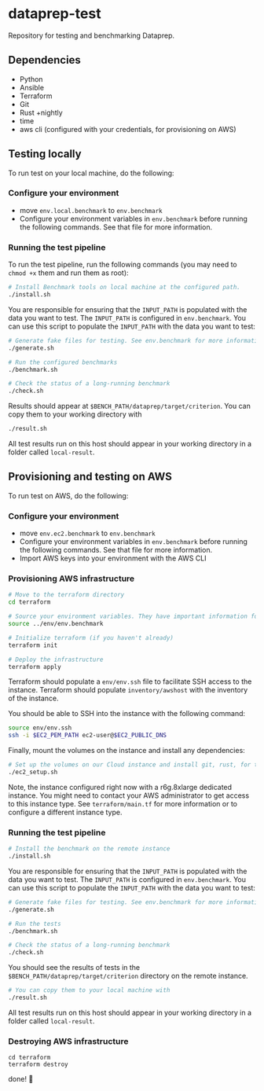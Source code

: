 # dataprep-test

Repository for testing and benchmarking Dataprep.

## Dependencies
- Python
- Ansible
- Terraform
- Git
- Rust +nightly
- time 
- aws cli (configured with your credentials, for provisioning on AWS)

## Testing locally
To run test on your local machine, do the following:
### Configure your environment
- move `env.local.benchmark` to `env.benchmark`
- Configure your environment variables in `env.benchmark` before running the following commands. See that file for more information.

### Running the test pipeline
To run the test pipeline, run the following commands (you may need to `chmod +x` them and run them as root):
```bash
# Install Benchmark tools on local machine at the configured path.
./install.sh
```
You are responsible for ensuring that the `INPUT_PATH` is populated with the data you want to test. The `INPUT_PATH` is configured in `env.benchmark`.
You can use this script to populate the `INPUT_PATH` with the data you want to test:
```bash
# Generate fake files for testing. See env.benchmark for more information.
./generate.sh
```
```bash
# Run the configured benchmarks 
./benchmark.sh
```
```bash
# Check the status of a long-running benchmark
./check.sh
```
 Results should appear at `$BENCH_PATH/dataprep/target/criterion`. You can copy them to your working directory with
```bash
./result.sh
```
All test results run on this host should appear in your working directory in a folder called `local-result`.

## Provisioning and testing on AWS
To run test on AWS, do the following:
### Configure your environment
- move `env.ec2.benchmark` to `env.benchmark`
- Configure your environment variables in `env.benchmark` before running the following commands. See that file for more information.
- Import AWS keys into your environment with the AWS CLI 
### Provisioning AWS infrastructure
```bash
# Move to the terraform directory
cd terraform
```
```bash
# Source your environment variables. They have important information for terraform.
source ../env/env.benchmark
```
```bash
# Initialize terraform (if you haven't already)
terraform init
```
```bash
# Deploy the infrastructure
terraform apply
```

Terraform should populate a `env/env.ssh` file to facilitate SSH access to the instance.
Terraform should populate `inventory/awshost` with the inventory of the instance.

You should be able to SSH into the instance with the following command:
```bash
source env/env.ssh
ssh -i $EC2_PEM_PATH ec2-user@$EC2_PUBLIC_DNS
```

Finally, mount the volumes on the instance and install any dependencies:

```bash
# Set up the volumes on our Cloud instance and install git, rust, for the ec2-user
./ec2_setup.sh
```

Note, the instance configured right now with a r6g.8xlarge dedicated instance. 
You might need to contact your AWS administrator to get access to this instance type.
See `terraform/main.tf` for more information or to configure a different instance type.

### Running the test pipeline
```bash
# Install the benchmark on the remote instance 
./install.sh
```
You are responsible for ensuring that the `INPUT_PATH` is populated with the data you want to test. The `INPUT_PATH` is configured in `env.benchmark`.
You can use this script to populate the `INPUT_PATH` with the data you want to test:
```bash
# Generate fake files for testing. See env.benchmark for more information.
./generate.sh
```
```bash
# Run the tests
./benchmark.sh
```
```bash
# Check the status of a long-running benchmark
./check.sh
```

You should see the results of tests in the `$BENCH_PATH/dataprep/target/criterion` directory on the remote instance.
```bash
# You can copy them to your local machine with
./result.sh
```
All test results run on this host should appear in your working directory in a folder called `local-result`.

### Destroying AWS infrastructure
```
cd terraform
terraform destroy
```
done! :tada: 